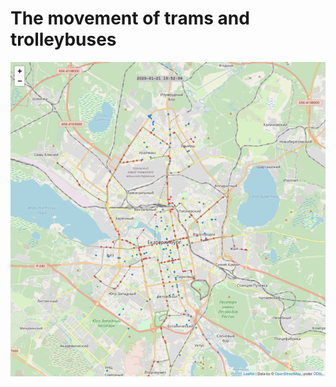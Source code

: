 # The movement of trams and trolleybuses

![](https://github.com/mSok/tram_map/raw/master/sample.gif "")
